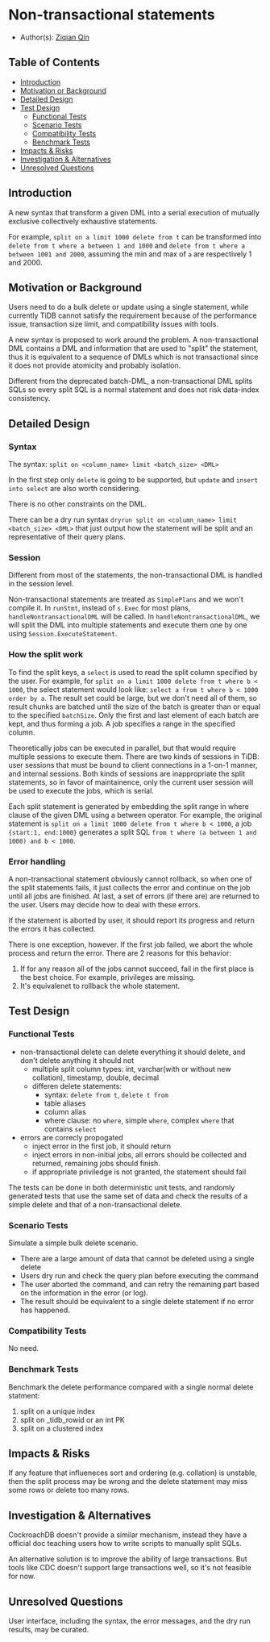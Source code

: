 # Non-transactional statements

- Author(s): [Ziqian Qin](http://github.com/ekexium)

## Table of Contents

* [Introduction](#introduction)
* [Motivation or Background](#motivation-or-background)
* [Detailed Design](#detailed-design)
* [Test Design](#test-design)
    * [Functional Tests](#functional-tests)
    * [Scenario Tests](#scenario-tests)
    * [Compatibility Tests](#compatibility-tests)
    * [Benchmark Tests](#benchmark-tests)
* [Impacts & Risks](#impacts--risks)
* [Investigation & Alternatives](#investigation--alternatives)
* [Unresolved Questions](#unresolved-questions)

## Introduction

A new syntax that transform a given DML into a serial execution of mutually exclusive collectively exhaustive statements. 

For example, `split on a limit 1000 delete from t` can be transformed into `delete from t where a between 1 and 1000` and `delete from t where a between 1001 and 2000`, assuming the min and max of `a` are respectively 1 and 2000.

## Motivation or Background

Users need to do a bulk delete or update using a single statement, while currently TiDB cannot satisfy the requirement because of the performance issue, transaction size limit, and compatibility issues with tools.

A new syntax is proposed to work around the problem. A non-transactional DML contains a DML and information that are used to "split" the statement, thus it is equivalent to a sequence of DMLs which is not transactional since it does not provide atomicity and probably isolation.

Different from the deprecated batch-DML, a non-transactional DML splits SQLs so every split SQL is a normal statement and does not risk data-index consistency.

## Detailed Design

### Syntax

The syntax: `split on <column_name> limit <batch_size> <DML>`

In the first step only `delete` is going to be supported, but `update` and `insert into select` are also worth considering.

There is no other constraints on the DML.

There can be a dry run syntax `dryrun split on <column_name> limit <batch_size> <DML>` that just output how the statement will be split and an representative of their query plans.

### Session

Different from most of the statements, the non-transactional DML is handled in the session level. 

Non-transactional statements are treated as `SimplePlans` and we won't compile it. In `runStmt`, instead of `s.Exec` for most plans, `handleNontransactionalDML` will be called. In `handleNontransactionalDML`, we will split the DML into multiple statements and execute them one by one using `Session.ExecuteStatement`.

### How the split work

To find the split keys, a `select` is used to read the split column specified by the user. For example, for `split on a limit 1000 delete from t where b < 1000`, the select statement would look like: `select a from t where b < 1000 order by a`.
The result set could be large, but we don't need all of them, so result chunks are batched until the size of the batch is greater than or equal to the specified `batchSize`. Only the first and last element of each batch are kept, and thus forming a job. A job specifies a range in the specified column.

Theoretically jobs can be executed in parallel, but that would require multiple sessions to execute them. There are two kinds of sessions in TiDB: user sessions that must be bound to client connections in a 1-on-1 manner, and internal sessions. Both kinds of sessions are inappropriate the split statements, so in favor of maintainence, only the current user session will be used to execute the jobs, which is serial.

Each split statement is generated by embedding the split range in where clause of the given DML using a between operator.
For example, the original statement is `split on a limit 1000 delete from t where b < 1000`, a job `{start:1, end:1000}` generates a split SQL `from t where (a between 1 and 1000) and b < 1000`.

### Error handling

A non-transactional statement obviously cannot rollback, so when one of the split statements fails, it just collects the error and continue on the job until all jobs are finished. At last, a set of errors (if there are) are returned to the user. Users may decide how to deal with these errors.

If the statement is aborted by user, it should report its progress and return the errors it has collected.

There is one exception, however. If the first job failed, we abort the whole process and return the error. There are 2 reasons for this behavior:

1. If for any reason all of the jobs cannot succeed, fail in the first place is the best choice. For example, privileges are missing.
2. It's equivalenet to rollback the whole statement.

## Test Design

### Functional Tests

- non-transactional delete can delete everything it should delete, and don't delete anything it should not
    - multiple split column types: int, varchar(with or without new collation), timestamp, double, decimal
    - differen delete statements:
        - syntax: `delete from t`, `delete t from`
        - table aliases
        - column alias
        - where clause: no `where`, simple `where`, complex `where` that contains `select`
- errors are correcly propogated
    - inject error in the first job, it should return
    - inject errors in non-initial jobs, all errors should be collected and returned, remaining jobs should finish.
    - if appropriate priviledge is not granted, the statement should fail

The tests can be done in both deterministic unit tests, and randomly generated tests that use the same set of data and check the results of a simple delete and that of a non-transactional delete.

### Scenario Tests

Simulate a simple bulk delete scenario.

- There are a large amount of data that cannot be deleted using a single delete
- Users dry run and check the query plan before executing the command
- The user aborted the command, and can retry the remaining part based on the information in the error (or log).
- The result should be equivalent to a single delete statement if no error has happened.

### Compatibility Tests

No need.

### Benchmark Tests

Benchmark the delete performance compared with a single normal delete statment:
1. split on a unique index
2. split on _tidb_rowid or an int PK
3. split on a clustered index

## Impacts & Risks

If any feature that influeneces sort and ordering (e.g. collation) is unstable, then the split process may be wrong and the delete statement may miss some rows or delete too many rows.

## Investigation & Alternatives

CockroachDB doesn't provide a similar mechanism, instead they have a official doc teaching users how to write scripts to manually split SQLs.

An alternative solution is to improve the ability of large transactions. But tools like CDC doesn't support large transactions well, so it's not feasible for now.

## Unresolved Questions

User interface, including the syntax, the error messages, and the dry run results, may be curated.